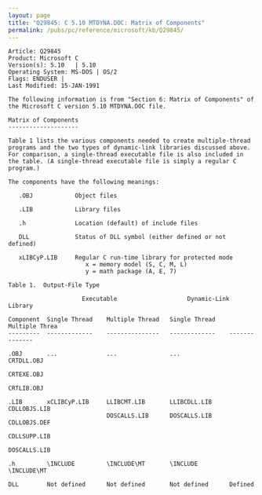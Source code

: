 ```yaml
---
layout: page
title: "Q29845: C 5.10 MTDYNA.DOC: Matrix of Components"
permalink: /pubs/pc/reference/microsoft/kb/Q29845/
---
```


	Article: Q29845
	Product: Microsoft C
	Version(s): 5.10   | 5.10
	Operating System: MS-DOS | OS/2
	Flags: ENDUSER |
	Last Modified: 15-JAN-1991
	
	The following information is from "Section 6: Matrix of Components" of
	the Microsoft C version 5.10 MTDYNA.DOC file.
	
	Matrix of Components
	--------------------
	
	Table 1 lists the various components needed to create multiple-thread
	programs and the two types of dynamic-link libraries discussed above.
	For comparison, a single-thread executable file is also included in
	the table. (A single-thread executable file is simply a regular C
	program.)
	
	The components have the following meanings:
	
	   .OBJ            Object files
	
	   .LIB            Library files
	
	   .h              Location (default) of include files
	
	   DLL             Status of DLL symbol (either defined or not defined)
	
	   xLIBCyP.LIB     Regular C run-time library for protected mode
	                      x = memory model (S, C, M, L)
	                      y = math package (A, E, 7)
	
	Table 1.  Output-File Type
	
	                     Executable                    Dynamic-Link Library
	
	Component  Single Thread    Multiple Thread   Single Thread    Multiple Threa
	---------  -------------    ---------------   -------------    --------------
	
	.OBJ       ...              ...               ...              CRTDLL.OBJ
	                                                               CRTEXE.OBJ
	                                                               CRTLIB.OBJ
	
	.LIB       xCLIBCyP.LIB     LLIBCMT.LIB       LLIBCDLL.LIB     CDLLOBJS.LIB
	                            DOSCALLS.LIB      DOSCALLS.LIB     CDLLOBJS.DEF
	                                                               CDLLSUPP.LIB
	                                                               DOSCALLS.LIB
	
	.h         \INCLUDE         \INCLUDE\MT       \INCLUDE         \INCLUDE\MT
	
	DLL        Not defined      Not defined       Not defined      Defined
